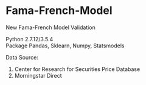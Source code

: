 # Fama-French-Model
New Fama-French Model Validation


Python 2.7.12/3.5.4  
Package Pandas, Sklearn, Numpy, Statsmodels  

Data Source:  
1) Center for Research for Securities Price Database  
2) Morningstar Direct  
